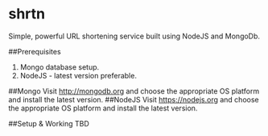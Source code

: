 # shrtn
Simple, powerful URL shortening service built using NodeJS and MongoDb.

##Prerequisites
1. Mongo database setup.
2. NodeJS - latest version preferable.

##Mongo 
Visit http://mongodb.org and choose the appropriate OS platform and install the latest version.
##NodeJS
Visit https://nodejs.org and choose the appropriate OS platform and install the latest version.

##Setup & Working
TBD

